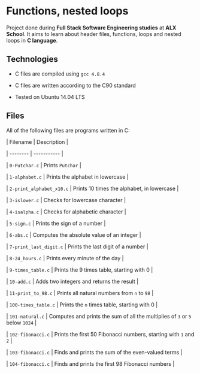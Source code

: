# Functions, nested loops

		



		

Project done during **Full Stack Software Engineering studies** at **ALX School**. It aims to learn about header files, functions, loops and nested loops in **C language**.

		



		

## Technologies

		

* C files are compiled using `gcc 4.8.4`

		

* C files are written according to the C90 standard

		

* Tested on Ubuntu 14.04 LTS

		



		

## Files

		

All of the following files are programs written in C:

		



		

| Filename | Description |

		

| -------- | ----------- |

		

| `0-Putchar.c` | Prints `Putchar` |

		

| `1-alphabet.c` | Prints the alphabet in lowercase |

		

| `2-print_alphabet_x10.c` | Prints 10 times the alphabet, in lowercase |

		

| `3-islower.c` | Checks for lowercase character |

		

| `4-isalpha.c` | Checks for alphabetic character |

		

| `5-sign.c` | Prints the sign of a number |

		

| `6-abs.c` | Computes the absolute value of an integer |

		

| `7-print_last_digit.c` | Prints the last digit of a number |

		

| `8-24_hours.c` | Prints every minute of the day |

		

| `9-times_table.c` | Prints the 9 times table, starting with 0 |

		

| `10-add.c` | Adds two integers and returns the result |

		

| `11-print_to_98.c` | Prints all natural numbers from `n` to `98` |

		

| `100-times_table.c` | Prints the `n` times table, starting with 0 |

		

| `101-natural.c` | Computes and prints the sum of all the multiplies of `3` or `5` below `1024` |

		

| `102-fibonacci.c` | Prints the first 50 Fibonacci numbers, starting with `1` and `2` |

		

| `103-fibonacci.c` | Finds and prints the sum of the even-valued terms |

		

| `104-fibonacci.c` | Finds and prints the first 98 Fibonacci numbers |




